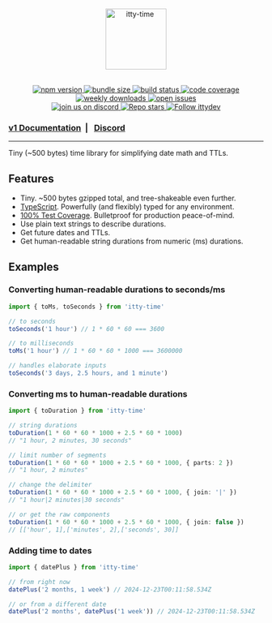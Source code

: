 <br />

<p align="center">
  <a href="https://itty.dev/itty-time">
     <img src="https://github.com/kwhitley/itty-time/assets/865416/e45b9e04-a442-43b1-9961-59d62c62e88a" alt="itty-time" height="120" />
  </a>
  <br /><br />
<p>

<p align="center">
  <a href="https://npmjs.com/package/itty-time" target="_blank">
    <img src="https://img.shields.io/npm/v/itty-time.svg?style=flat-square" alt="npm version" />
  </a>
  <a href="https://itty.ing/https://edge.bundlejs.com/?q=itty-time" target="_blank">
    <img src="https://itty.ing/https://edge.bundlejs.com/?q=itty-time&badge&badge-style=flat-square" alt="bundle size" />
  </a>
  <a href="https://github.com/kwhitley/itty-time/actions/workflows/verify.yml" target="_blank">
    <img src="https://img.shields.io/github/actions/workflow/status/kwhitley/itty-time/verify.yml?branch=v1.x&style=flat-square" alt="build status" />
  </a>
  <a href="https://coveralls.io/github/kwhitley/itty-time?branch=v1.x" target="_blank">
    <img src="https://img.shields.io/coveralls/github/kwhitley/itty-time/v1.x?style=flat-square" alt="code coverage" />
  </a>
  <a href="https://npmjs.com/package/itty-time" target="_blank">
    <img src="https://img.shields.io/npm/dw/itty-time?style=flat-square" alt="weekly downloads" />
  </a>
  <a href="https://github.com/kwhitley/itty-time/issues" target="_blank">
    <img src="https://img.shields.io/github/issues/kwhitley/itty-time?style=flat-square" alt="open issues" />
  </a>

  <br />

  <a href="https://discord.gg/53vyrZAu9u" target="_blank">
    <img src="https://img.shields.io/discord/832353585802903572?label=Discord&logo=Discord&style=flat-square&logoColor=fff" alt="join us on discord" />
  </a>
  <a href="https://github.com/kwhitley/itty-time" target="_blank">
    <img src="https://img.shields.io/github/stars/kwhitley/itty-time?style=social" alt="Repo stars" />
  </a>
  <a href="https://www.twitter.com/ittydev" target="_blank">
    <img src="https://img.shields.io/twitter/follow/ittydev.svg?style=social&label=Follow" alt="Follow ittydev" />
  </a>
</p>

###  [v1 Documentation](https://itty.dev/itty-time) &nbsp;| &nbsp; [Discord](https://discord.gg/53vyrZAu9u) 

---

Tiny (~500 bytes) time library for simplifying date math and TTLs.

## Features

- Tiny. ~500 bytes gzipped total, and tree-shakeable even further.
- [TypeScript](https://itty.dev/itty-time/typescript). Powerfully (and flexibly) typed for any environment.
- [100% Test Coverage](https://coveralls.io/github/kwhitley/itty-time?branch=v1.x). Bulletproof for production peace-of-mind.
- Use plain text strings to describe durations.
- Get future dates and TTLs.
- Get human-readable string durations from numeric (ms) durations.

## Examples

### Converting human-readable durations to seconds/ms
```ts
import { toMs, toSeconds } from 'itty-time'

// to seconds
toSeconds('1 hour') // 1 * 60 * 60 === 3600

// to milliseconds
toMs('1 hour') // 1 * 60 * 60 * 1000 === 3600000

// handles elaborate inputs
toSeconds('3 days, 2.5 hours, and 1 minute')
```

### Converting ms to human-readable durations
```ts
import { toDuration } from 'itty-time'

// string durations
toDuration(1 * 60 * 60 * 1000 + 2.5 * 60 * 1000)
// "1 hour, 2 minutes, 30 seconds"

// limit number of segments
toDuration(1 * 60 * 60 * 1000 + 2.5 * 60 * 1000, { parts: 2 })
// "1 hour, 2 minutes"

// change the delimiter
toDuration(1 * 60 * 60 * 1000 + 2.5 * 60 * 1000, { join: '|' })
// "1 hour|2 minutes|30 seconds"

// or get the raw components
toDuration(1 * 60 * 60 * 1000 + 2.5 * 60 * 1000, { join: false })
// [['hour', 1],['minutes', 2],['seconds', 30]]
```

### Adding time to dates
```js
import { datePlus } from 'itty-time'

// from right now
datePlus('2 months, 1 week') // 2024-12-23T00:11:58.534Z

// or from a different date
datePlus('2 months', datePlus('1 week')) // 2024-12-23T00:11:58.534Z
```
